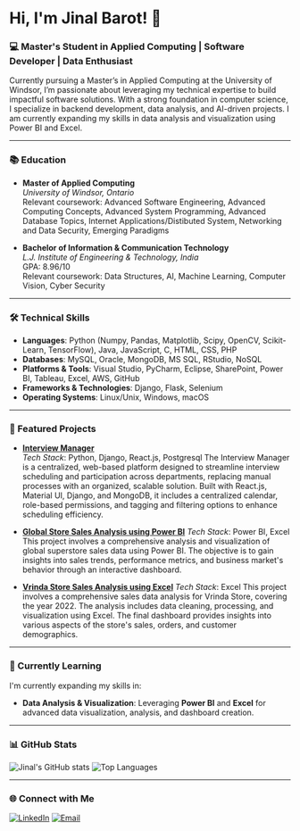 # Hi, I'm Jinal Barot! 👋

### 💻 Master's Student in Applied Computing | Software Developer | Data Enthusiast

Currently pursuing a Master’s in Applied Computing at the University of Windsor, I’m passionate about leveraging my technical expertise to build impactful software solutions. With a strong foundation in computer science, I specialize in backend development, data analysis, and AI-driven projects. I am currently expanding my skills in data analysis and visualization using Power BI and Excel.

---

### 📚 Education
- **Master of Applied Computing**  
  *University of Windsor, Ontario*  
  Relevant coursework: Advanced Software Engineering, Advanced Computing Concepts, Advanced System Programming, Advanced Database Topics, Internet Applications/Distibuted System, Networking and Data Security, Emerging Paradigms

- **Bachelor of Information & Communication Technology**  
  *L.J. Institute of Engineering & Technology, India*  
  GPA: 8.96/10  
  Relevant coursework: Data Structures, AI, Machine Learning, Computer Vision, Cyber Security

---

### 🛠️ Technical Skills

- **Languages**: Python (Numpy, Pandas, Matplotlib, Scipy, OpenCV, Scikit-Learn, TensorFlow), Java, JavaScript, C, HTML, CSS, PHP
- **Databases**: MySQL, Oracle, MongoDB, MS SQL, RStudio, NoSQL
- **Platforms & Tools**: Visual Studio, PyCharm, Eclipse, SharePoint, Power BI, Tableau, Excel, AWS, GitHub
- **Frameworks & Technologies**: Django, Flask, Selenium
- **Operating Systems**: Linux/Unix, Windows, macOS

---

### 🚀 Featured Projects

- **[Interview Manager](https://github.com/harshkverma/interview_backend.git)**  
  *Tech Stack*: Python, Django, React.js, Postgresql
The Interview Manager is a centralized, web-based platform designed to streamline interview scheduling and participation across departments, replacing manual processes with an organized, scalable solution. Built with React.js, Material UI, Django, and MongoDB, it includes a centralized calendar, role-based permissions, and tagging and filtering options to enhance scheduling efficiency.

- **[Global Store Sales Analysis using Power BI](https://github.com/Jinal2907/PowerBI-Sales-Data-Analysis-Dashboard)**
  *Tech Stack*: Power BI, Excel
This project involves a comprehensive analysis and visualization of global superstore sales data using Power BI. The objective is to gain insights into sales trends, performance metrics, and business market's behavior through an interactive dashboard.

- **[Vrinda Store Sales Analysis using Excel](https://github.com/Jinal2907/Data-Analysis-and-Visualization-using-Excel)**
  *Tech Stack*: Excel
This project involves a comprehensive sales data analysis for Vrinda Store, covering the year 2022. The analysis includes data cleaning, processing, and visualization using Excel. The final dashboard provides insights into various aspects of the store's sales, orders, and customer demographics.
  
---

### 🌱 Currently Learning
I'm currently expanding my skills in:
- **Data Analysis & Visualization**: Leveraging **Power BI** and **Excel** for advanced data visualization, analysis, and dashboard creation.

---

### 📊 GitHub Stats
![Jinal's GitHub stats](https://github-readme-stats.vercel.app/api?username=Jinal2907&show_icons=true&theme=radical)
![Top Languages](https://github-readme-stats.vercel.app/api/top-langs/?username=Jinal2907&layout=compact&theme=radical)

---

### 🌐 Connect with Me
[![LinkedIn](https://img.shields.io/badge/-LinkedIn-blue?style=flat&logo=linkedin&logoColor=white)](https://www.linkedin.com/in/jinal-barot-9918532aa/)
[![Email](https://img.shields.io/badge/-Email-D14836?style=flat&logo=gmail&logoColor=white)](mailto:barotj@uwindsor.ca)
